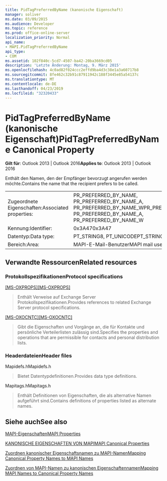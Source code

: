 ```yaml
---
title: PidTagPreferredByName (kanonische Eigenschaft)
manager: soliver
ms.date: 03/09/2015
ms.audience: Developer
ms.topic: reference
ms.prod: office-online-server
localization_priority: Normal
api_name:
- MAPI.PidTagPreferredByName
api_type:
- COM
ms.assetid: 102f840c-5cd7-4507-ba42-20ba3669cd05
description: 'Letzte Änderung: Montag, 9. März 2015'
ms.openlocfilehash: 4c0ad82f024ccc2effd9ba4d3c38e1a3a60717b8
ms.sourcegitcommit: 8fe462c32b91c87911942c188f3445e85a54137c
ms.translationtype: MT
ms.contentlocale: de-DE
ms.lasthandoff: 04/23/2019
ms.locfileid: "32320433"
---
```

# <a name="pidtagpreferredbyname-canonical-property"></a><span data-ttu-id="dc085-103">PidTagPreferredByName (kanonische Eigenschaft)</span><span class="sxs-lookup"><span data-stu-id="dc085-103">PidTagPreferredByName Canonical Property</span></span>

  
  
<span data-ttu-id="dc085-104">**Gilt für**: Outlook 2013 | Outlook 2016</span><span class="sxs-lookup"><span data-stu-id="dc085-104">**Applies to**: Outlook 2013 | Outlook 2016</span></span> 
  
<span data-ttu-id="dc085-105">Enthält den Namen, den der Empfänger bevorzugt angerufen werden möchte.</span><span class="sxs-lookup"><span data-stu-id="dc085-105">Contains the name that the recipient prefers to be called.</span></span>
  
|||
|:-----|:-----|
|<span data-ttu-id="dc085-106">Zugeordnete Eigenschaften:</span><span class="sxs-lookup"><span data-stu-id="dc085-106">Associated properties:</span></span>  <br/> |<span data-ttu-id="dc085-107">PR_PREFERRED_BY_NAME, PR_PREFERRED_BY_NAME_A, PR_PREFERRED_BY_NAME_W</span><span class="sxs-lookup"><span data-stu-id="dc085-107">PR_PREFERRED_BY_NAME, PR_PREFERRED_BY_NAME_A, PR_PREFERRED_BY_NAME_W</span></span>  <br/> |
|<span data-ttu-id="dc085-108">Kennung:</span><span class="sxs-lookup"><span data-stu-id="dc085-108">Identifier:</span></span>  <br/> |<span data-ttu-id="dc085-109">0x3A47</span><span class="sxs-lookup"><span data-stu-id="dc085-109">0x3A47</span></span>  <br/> |
|<span data-ttu-id="dc085-110">Datentyp:</span><span class="sxs-lookup"><span data-stu-id="dc085-110">Data type:</span></span>  <br/> |<span data-ttu-id="dc085-111">PT_STRING8, PT_UNICODE</span><span class="sxs-lookup"><span data-stu-id="dc085-111">PT_STRING8, PT_UNICODE</span></span>  <br/> |
|<span data-ttu-id="dc085-112">Bereich:</span><span class="sxs-lookup"><span data-stu-id="dc085-112">Area:</span></span>  <br/> |<span data-ttu-id="dc085-113">MAPI-E-Mail-Benutzer</span><span class="sxs-lookup"><span data-stu-id="dc085-113">MAPI mail user</span></span>  <br/> |
   
## <a name="related-resources"></a><span data-ttu-id="dc085-114">Verwandte Ressourcen</span><span class="sxs-lookup"><span data-stu-id="dc085-114">Related resources</span></span>

### <a name="protocol-specifications"></a><span data-ttu-id="dc085-115">Protokollspezifikationen</span><span class="sxs-lookup"><span data-stu-id="dc085-115">Protocol specifications</span></span>

<span data-ttu-id="dc085-116">[[MS-OXPROPS]](https://msdn.microsoft.com/library/f6ab1613-aefe-447d-a49c-18217230b148%28Office.15%29.aspx)</span><span class="sxs-lookup"><span data-stu-id="dc085-116">[[MS-OXPROPS]](https://msdn.microsoft.com/library/f6ab1613-aefe-447d-a49c-18217230b148%28Office.15%29.aspx)</span></span>
  
> <span data-ttu-id="dc085-117">Enthält Verweise auf Exchange Server Protokollspezifikationen.</span><span class="sxs-lookup"><span data-stu-id="dc085-117">Provides references to related Exchange Server protocol specifications.</span></span>
    
<span data-ttu-id="dc085-118">[[MS-OXOCNTC]](https://msdn.microsoft.com/library/9b636532-9150-4836-9635-9c9b756c9ccf%28Office.15%29.aspx)</span><span class="sxs-lookup"><span data-stu-id="dc085-118">[[MS-OXOCNTC]](https://msdn.microsoft.com/library/9b636532-9150-4836-9635-9c9b756c9ccf%28Office.15%29.aspx)</span></span>
  
> <span data-ttu-id="dc085-119">Gibt die Eigenschaften und Vorgänge an, die für Kontakte und persönliche Verteilerlisten zulässig sind.</span><span class="sxs-lookup"><span data-stu-id="dc085-119">Specifies the properties and operations that are permissible for contacts and personal distribution lists.</span></span>
    
### <a name="header-files"></a><span data-ttu-id="dc085-120">Headerdateien</span><span class="sxs-lookup"><span data-stu-id="dc085-120">Header files</span></span>

<span data-ttu-id="dc085-121">Mapidefs.h</span><span class="sxs-lookup"><span data-stu-id="dc085-121">Mapidefs.h</span></span>
  
> <span data-ttu-id="dc085-122">Bietet Datentypdefinitionen.</span><span class="sxs-lookup"><span data-stu-id="dc085-122">Provides data type definitions.</span></span>
    
<span data-ttu-id="dc085-123">Mapitags.h</span><span class="sxs-lookup"><span data-stu-id="dc085-123">Mapitags.h</span></span>
  
> <span data-ttu-id="dc085-124">Enthält Definitionen von Eigenschaften, die als alternative Namen aufgeführt sind.</span><span class="sxs-lookup"><span data-stu-id="dc085-124">Contains definitions of properties listed as alternate names.</span></span>
    
## <a name="see-also"></a><span data-ttu-id="dc085-125">Siehe auch</span><span class="sxs-lookup"><span data-stu-id="dc085-125">See also</span></span>



[<span data-ttu-id="dc085-126">MAPI-Eigenschaften</span><span class="sxs-lookup"><span data-stu-id="dc085-126">MAPI Properties</span></span>](mapi-properties.md)
  
[<span data-ttu-id="dc085-127">KANONISCHE EIGENSCHAFTEN VON MAPI</span><span class="sxs-lookup"><span data-stu-id="dc085-127">MAPI Canonical Properties</span></span>](mapi-canonical-properties.md)
  
[<span data-ttu-id="dc085-128">Zuordnen kanonischer Eigenschaftsnamen zu MAPI-Namen</span><span class="sxs-lookup"><span data-stu-id="dc085-128">Mapping Canonical Property Names to MAPI Names</span></span>](mapping-canonical-property-names-to-mapi-names.md)
  
[<span data-ttu-id="dc085-129">Zuordnen von MAPI-Namen zu kanonischen Eigenschaftennamen</span><span class="sxs-lookup"><span data-stu-id="dc085-129">Mapping MAPI Names to Canonical Property Names</span></span>](mapping-mapi-names-to-canonical-property-names.md)

